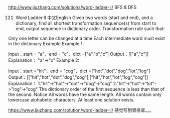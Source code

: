 http://www.jiuzhang.com/solutions/word-ladder-ii/
BFS & DFS

121. Word Ladder II
中文English
Given two words (start and end), and a dictionary, find all shortest transformation sequence(s) from start to end, output sequence in dictionary order.
Transformation rule such that:

Only one letter can be changed at a time
Each intermediate word must exist in the dictionary
Example
Example 1:

Input：start = "a"，end = "c"，dict =["a","b","c"]
Output：[["a","c"]]
Explanation：
"a"->"c"
Example 2:

Input：start ="hit"，end = "cog"，dict =["hot","dot","dog","lot","log"]
Output：[["hit","hot","dot","dog","cog"],["hit","hot","lot","log","cog"]]
Explanation：
1."hit"->"hot"->"dot"->"dog"->"cog"
2."hit"->"hot"->"lot"->"log"->"cog"
The dictionary order of the first sequence is less than that of the second.
Notice
All words have the same length.
All words contain only lowercase alphabetic characters.
At least one solution exists.

https://www.jiuzhang.com/solution/word-ladder-ii/
感觉写到胃痉挛。。。